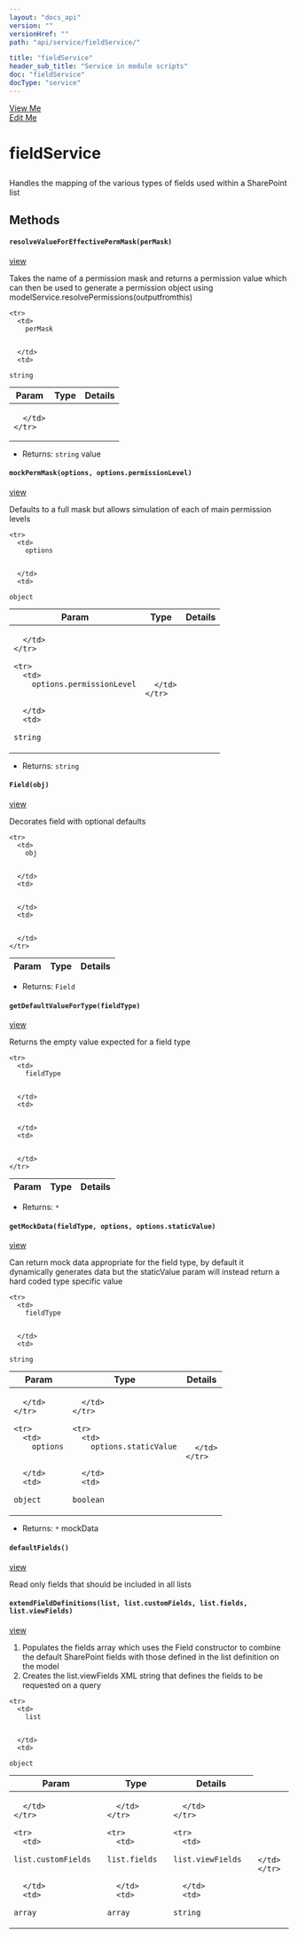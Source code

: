 ```yaml
---
layout: "docs_api"
version: ""
versionHref: ""
path: "api/service/fieldService/"

title: "fieldService"
header_sub_title: "Service in module scripts"
doc: "fieldService"
docType: "service"
---
```


<div class="improve-docs">
  <a href='http://github.com/scatcher/sp-angular/blob/master/app/scripts/services/field_srvc.js#L3'>
    View Me
  </a>
</div>
<div class="improve-docs">
  <a href='http://github.com/scatcher/sp-angular/edit/master/app/scripts/services/field_srvc.js#L3'>
    Edit Me
  </a>
</div>





<h1 class="api-title">

  fieldService



</h1>





Handles the mapping of the various types of fields used within a SharePoint list










  

  
## Methods


<h4>
  <code>resolveValueForEffectivePermMask(perMask)</code>

</h4>
<a href='http://github.com/scatcher/sp-angular/blob/master/app/scripts/services/field_srvc.js#L43'>view</a>


Takes the name of a permission mask and returns a permission value which can then be used
to generate a permission object using modelService.resolvePermissions(outputfromthis)



<table class="table" style="margin:0;">
  <thead>
    <tr>
      <th>Param</th>
      <th>Type</th>
      <th>Details</th>
    </tr>
  </thead>
  <tbody>
    
    <tr>
      <td>
        perMask
        
        
      </td>
      <td>
        
  <code>string</code>
      </td>
      <td>
        
        
      </td>
    </tr>
    
  </tbody>
</table>






* Returns: 
  <code>string</code> value








<h4>
  <code>mockPermMask(options, options.permissionLevel)</code>

</h4>
<a href='http://github.com/scatcher/sp-angular/blob/master/app/scripts/services/field_srvc.js#L78'>view</a>


Defaults to a full mask but allows simulation of each of main permission levels



<table class="table" style="margin:0;">
  <thead>
    <tr>
      <th>Param</th>
      <th>Type</th>
      <th>Details</th>
    </tr>
  </thead>
  <tbody>
    
    <tr>
      <td>
        options
        
        
      </td>
      <td>
        
  <code>object</code>
      </td>
      <td>
        
        
      </td>
    </tr>
    
    <tr>
      <td>
        options.permissionLevel
        
        
      </td>
      <td>
        
  <code>string</code>
      </td>
      <td>
        
        
      </td>
    </tr>
    
  </tbody>
</table>






* Returns: 
  <code>string</code> 








<h4>
  <code>Field(obj)</code>

</h4>
<a href='http://github.com/scatcher/sp-angular/blob/master/app/scripts/services/field_srvc.js#L125'>view</a>


Decorates field with optional defaults



<table class="table" style="margin:0;">
  <thead>
    <tr>
      <th>Param</th>
      <th>Type</th>
      <th>Details</th>
    </tr>
  </thead>
  <tbody>
    
    <tr>
      <td>
        obj
        
        
      </td>
      <td>
        
  
      </td>
      <td>
        
        
      </td>
    </tr>
    
  </tbody>
</table>






* Returns: 
  <code>Field</code> 








<h4>
  <code>getDefaultValueForType(fieldType)</code>

</h4>
<a href='http://github.com/scatcher/sp-angular/blob/master/app/scripts/services/field_srvc.js#L191'>view</a>


Returns the empty value expected for a field type



<table class="table" style="margin:0;">
  <thead>
    <tr>
      <th>Param</th>
      <th>Type</th>
      <th>Details</th>
    </tr>
  </thead>
  <tbody>
    
    <tr>
      <td>
        fieldType
        
        
      </td>
      <td>
        
  
      </td>
      <td>
        
        
      </td>
    </tr>
    
  </tbody>
</table>






* Returns: 
  <code>*</code> 








<h4>
  <code>getMockData(fieldType, options, options.staticValue)</code>

</h4>
<a href='http://github.com/scatcher/sp-angular/blob/master/app/scripts/services/field_srvc.js#L207'>view</a>


Can return mock data appropriate for the field type, by default it dynamically generates data but
the staticValue param will instead return a hard coded type specific value



<table class="table" style="margin:0;">
  <thead>
    <tr>
      <th>Param</th>
      <th>Type</th>
      <th>Details</th>
    </tr>
  </thead>
  <tbody>
    
    <tr>
      <td>
        fieldType
        
        
      </td>
      <td>
        
  <code>string</code>
      </td>
      <td>
        
        
      </td>
    </tr>
    
    <tr>
      <td>
        options
        
        
      </td>
      <td>
        
  <code>object</code>
      </td>
      <td>
        
        
      </td>
    </tr>
    
    <tr>
      <td>
        options.staticValue
        
        
      </td>
      <td>
        
  <code>boolean</code>
      </td>
      <td>
        
        
      </td>
    </tr>
    
  </tbody>
</table>






* Returns: 
  <code>*</code> mockData








<h4>
  <code>defaultFields()</code>

</h4>
<a href='http://github.com/scatcher/sp-angular/blob/master/app/scripts/services/field_srvc.js#L228'>view</a>


Read only fields that should be included in all lists













<h4>
  <code>extendFieldDefinitions(list, list.customFields, list.fields, list.viewFields)</code>

</h4>
<a href='http://github.com/scatcher/sp-angular/blob/master/app/scripts/services/field_srvc.js#L245'>view</a>


1. Populates the fields array which uses the Field constructor to combine the default
SharePoint fields with those defined in the list definition on the model
2. Creates the list.viewFields XML string that defines the fields to be requested on a query



<table class="table" style="margin:0;">
  <thead>
    <tr>
      <th>Param</th>
      <th>Type</th>
      <th>Details</th>
    </tr>
  </thead>
  <tbody>
    
    <tr>
      <td>
        list
        
        
      </td>
      <td>
        
  <code>object</code>
      </td>
      <td>
        
        
      </td>
    </tr>
    
    <tr>
      <td>
        list.customFields
        
        
      </td>
      <td>
        
  <code>array</code>
      </td>
      <td>
        
        
      </td>
    </tr>
    
    <tr>
      <td>
        list.fields
        
        
      </td>
      <td>
        
  <code>array</code>
      </td>
      <td>
        
        
      </td>
    </tr>
    
    <tr>
      <td>
        list.viewFields
        
        
      </td>
      <td>
        
  <code>string</code>
      </td>
      <td>
        
        
      </td>
    </tr>
    
  </tbody>
</table>











  
  






